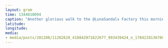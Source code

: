 ```yaml
---
layout: gram
time: 1344010094
caption: "Another glorious walk to the @LunaSandals Factory this morning. #nofilter"
latitude: 
longitude: 
media:
- media/posts/201208/11202628_418842071622677_993439424_n_17842281367000351.jpg
---
```

